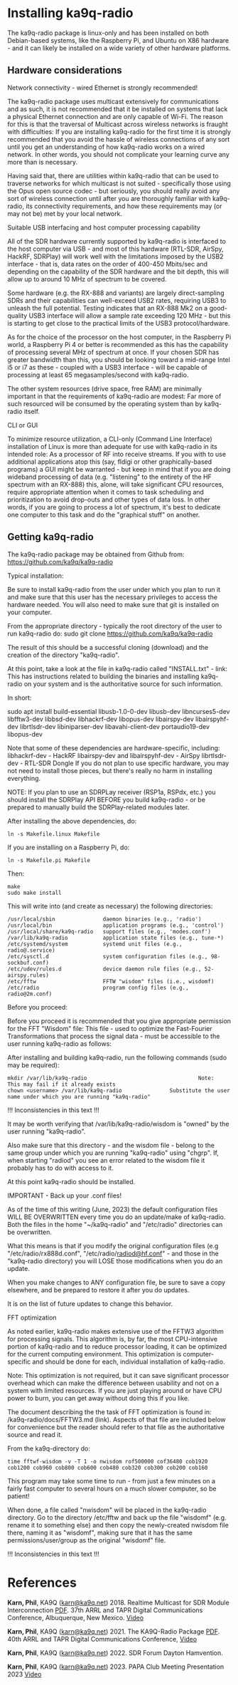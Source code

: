 # Installing ka9q-radio

The ka9q-radio package is linux-only and has been installed on both Debian-based systems, like the Raspberry Pi, and Ubuntu on X86 hardware - and it can likely be installed on a wide variety of other hardware platforms.

## Hardware considerations

Network connectivity - wired Ethernet is strongly recommended!

The ka9q-radio package uses multicast extensively for communications and as such, it is not recommended that it be installed on systems that lack a physical Ethernet connection and are only capable of Wi-Fi.  The reason for this is that the traversal of Multicast across wireless networks is fraught with difficulties:  If you are installing ka9q-radio for the first time it is strongly recommended that you avoid the hassle of wireless connections of any sort until you get an understanding of how ka9q-radio works on a wired network.  In other words, you should not complicate your learning curve any more than is necessary.

Having said that, there are utilities within ka9q-radio that can be used to traverse networks for which multicast is not suited - specifically those using the Opus open source codec - but seriously, you should really avoid any sort of wireless connection until after you are thoroughly familiar with ka9q-radio, its connectivity requirements, and how these requirements may (or may not be) met by your local network.


Suitable USB interfacing and host computer processing capability

All of the SDR hardware currently supported by ka9q-radio is interfaced to the host computer via USB - and most of this hardware (RTL-SDR, AirSpy, HackRF, SDRPlay) will work well with the limitations imposed by the USB2 interface - that is, data rates on the order of 400-450 Mbits/sec and depending on the capability of the SDR hardware and the bit depth, this will allow up to around 10 MHz of spectrum to be covered.

Some hardware (e.g. the RX-888 and variants) are largely direct-sampling SDRs and their capabilities can well-exceed USB2 rates, requiring USB3 to unleash the full potential.  Testing indicates that an RX-888 Mk2 on a good-quality USB3 interface will allow a sample rate exceeding 120 MHz - but this is starting to get close to the practical limits of the USB3 protocol/hardware.

As for the choice of the processor on the host computer, in the Raspberry Pi world, a Raspberry Pi 4 or better is recommended as this has the capability of processing several MHz of spectrum at once.  If your chosen SDR has greater bandwidth than this, you should be looking toward a mid-range Intel i5 or i7 as these - coupled with a USB3 interface - will be capable of processing at least 65 megasamples/second with ka9q-radio.

The other system resources (drive space, free RAM) are minimally important in that the requirements of ka9q-radio are modest:  Far more of such resourced will be consumed by the operating system than by ka9q-radio itself.

CLI or GUI

To minimize resource utilization, a CLI-only (Command Line Interface) installation of Linux is more than adequate for use with ka9q-radio in its intended role:  As a processor of RF into receive streams.  If you with to use additional applications atop this (say, fldigi or other graphically-based programs) a GUI might be warranted - but keep in mind that if you are doing wideband processing of data (e.g. "listening" to the entirety of the HF spectrum with an RX-888) this, alone, will take significant CPU resources, require appropriate attention when it comes to task scheduling and prioritization to avoid drop-outs and other types of data loss.  In other words, if you are going to process a lot of spectrum, it's best to dedicate one computer to this task and do the "graphical stuff" on another.



## Getting ka9q-radio

The ka9q-radio package may be obtained from Github from:  https://github.com/ka9q/ka9q-radio

Typical installation:

Be sure to install ka9q-radio from the user under which you plan to run it and make sure that this user has the necessary privileges to access the hardware needed.  You will also need to make sure that git is installed on your computer.

From the appropriate directory - typically the root directory of the user to run ka9q-radio do:  sudo git clone https://github.com/ka9q/ka9q-radio

The result of this should be a successful cloning (download) and the creation of the directory "ka9q-radio".

At this point, take a look at the file in ka9q-radio called "INSTALL.txt" - link:  This has instructions related to building the binaries and installing ka9q-radio on your system and is the authoritative source for such information.  

In short:

sudo apt install build-essential libusb-1.0-0-dev libusb-dev libncurses5-dev libfftw3-dev libbsd-dev libhackrf-dev libopus-dev libairspy-dev libairspyhf-dev librtlsdr-dev libiniparser-dev libavahi-client-dev portaudio19-dev libopus-dev

Note that some of these dependencies are hardware-specific, including:
libhackrf-dev - HackRF
libairspy-dev and libairspyhf-dev - AirSpy
librtlsdr-dev - RTL-SDR Dongle
If you do not plan to use specific hardware, you may not need to install those pieces, but there's really no harm in installing everything.

NOTE:  If you plan to use an SDRPLay receiver (RSP1a, RSPdx, etc.) you should install the SDRPlay API BEFORE you build ka9q-radio - or be prepared to manually build the SDRPlay-related modules later.

After installing the above dependencies, do:
```
ln -s Makefile.linux Makefile 
```
If you are installing on a Raspberry Pi, do:
```
ln -s Makefile.pi Makefile
```


Then:

```
make
sudo make install
```

This will write into (and create as necessary) the following directories:

```
/usr/local/sbin               daemon binaries (e.g., 'radio')
/usr/local/bin                application programs (e.g., 'control')
/usr/local/share/ka9q-radio   support files (e.g., 'modes.conf')
/var/lib/ka9q-radio           application state files (e.g., tune-*)
/etc/systemd/system           systemd unit files (e.g., radio@.service)
/etc/sysctl.d                 system configuration files (e.g., 98-sockbuf.conf)
/etc/udev/rules.d             device daemon rule files (e.g., 52-airspy.rules)
/etc/fftw                     FFTW "wisdom" files (i.e., wisdomf)
/etc/radio                    program config files (e.g., radio@2m.conf)
```

Before you proceed:

Before you proceed it is recommended that you give appropriate permission for the FFT "Wisdom" file:  This file - used to optimize the Fast-Fourier Transformations that process the signal data - must be accessible to the user running ka9q-radio as follows:

After installing and building ka9q-radio, run the following commands (sudo may be required):

```
mkdir /var/lib/ka9q-radio                                   Note:  This may fail if it already exists
chown <username> /var/lib/ka9q-radio               Substitute the user name under which you are running "ka9q-radio"
```
!!! Inconsistencies in this text !!!

It may be worth verifying that /var/lib/ka9q-radio/wisdom is "owned" by the user running "ka9q-radio".

Also make sure that this directory - and the wisdom file - belong to the same group under which you are running "ka9q-radio" using "chgrp".  If, when starting "radiod" you see an error related to the wisdom file it probably has to do with access to it.

At this point ka9q-radio should be installed.


IMPORTANT - Back up your .conf files!

As of the time of this writing (June, 2023) the default configuration files WILL BE OVERWRITTEN every time you do an update/make of ka9q-radio.  Both the files in the home "~/ka9q-radio" and "/etc/radio" directories can be overwritten.

What this means is that if you modify the original configuration files (e.g "/etc/radio/rx888d.conf", "/etc/radio/radiod@hf.conf" - and those in the "ka9q-radio directory) you will LOSE those modifications when you do an update.

When you make changes to ANY configuration file, be sure to save a copy elsewhere, and be prepared to restore it after you do updates.

It is on the list of future updates to change this behavior.




FFT optimization

As noted earlier, ka9q-radio makes extensive use of the FFTW3 algorithm for processing signals.  This algorithm is, by far, the most CPU-intensive portion of ka9q-radio and to reduce processor loading, it can be optimized for the current computing environment.  This optimization is computer-specific and should be done for each, individual installation of ka9q-radio.

Note:  This optimization is not required, but it can save significant processor overhead which can make the difference between usability and not on a system with limited resources.  If you are just playing around or have CPU power to burn, you can get away without doing this if you like.

The document describing the the task of FFT optimization is found in:  /ka9q-radio/docs/FFTW3.md (link).  Aspects of that file are included below for convenience but the reader should refer to that file as the authoritative source and read it.

From the ka9q-directory do:   

```
time fftwf-wisdom -v -T 1 -o nwisdom rof500000 cof36480 cob1920 cob1200 cob960 cob800 cob600 cob480 cob320 cob300 cob200 cob160
```

This program may take some time to run - from just a few minutes on a fairly fast computer to several hours on a much slower computer, so be patient!

When done, a file called "nwisdom" will be placed in the ka9q-radio directory.  Go to the directory /etc/fftw and back up the file "wisdomf" (e.g. rename it to something else) and then copy the newly-created nwisdom file there, naming it as "wisdomf", making sure that it has the same permissions/user/group as the original "wisdomf" file.

!!! Inconsistencies in this text !!!

# References

**Karn, Phil**, KA9Q (karn@ka9q.net) 2018. Realtime Multicast for SDR Module Interconnection [PDF](https://files.tapr.org/meetings/DCC_2018/DCC2018-KA9Q-Multicast4SDR-Interconnect.pdf). 37th ARRL and TAPR Digital Communications Conference, Albuquerque, New Mexico. [Video](https://youtu.be/D1LYLDGknOY)

**Karn, Phil**, KA9Q (karn@ka9q.net) 2021. The KA9Q-Radio Package  [PDF](https://files.tapr.org/tech_docs/DCCpapers/DCC2021s%20pages%2041%20-%2053.pdf). 40th ARRL and TAPR Digital Communications Conference, [Video](https://www.youtube.com/watch?v=VrMoNnctrqo&t=13s)

**Karn, Phil**, KA9Q (karn@ka9q.net) 2022.  SDR Forum Dayton Hamvention. 

**Karn, Phil**, KA9Q (karn@ka9q.net) 2023.  PAPA Club Meeting Presentation 2023 [Video](https://youtu.be/7nhBFSGby2o)
